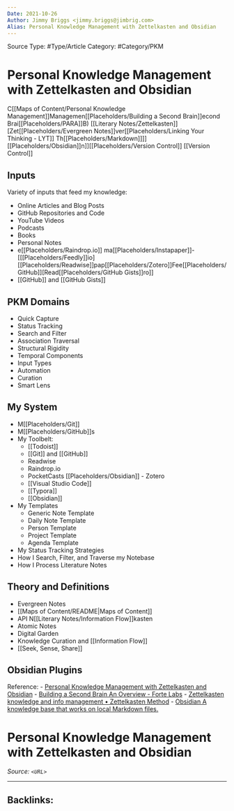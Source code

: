 ```yaml
---
Date: 2021-10-26
Author: Jimmy Briggs <jimmy.briggs@jimbrig.com>
Alias: Personal Knowledge Management with Zettelkasten and Obsidian
---
```


Source Type: #Type/Article
Category: #Category/PKM	

# Personal Knowledge Management with Zettelkasten and Obsidian

C[[Maps of Content/Personal Knowledge Management]]Managemen[[Placeholders/Building a Second Brain]]econd Brai[[Placeholders/PARA]]B)[[Literary Notes/Zettelkasten]][Zet[[Placeholders/Evergreen Notes]]ver[[Placeholders/Linking Your Thinking - LYT]] Th[[Placeholders/Markdown]]]][[Placeholders/Obsidian]]n]][[Placeholders/Version Control]] [[Version Control]]

## Inputs

Variety of inputs that feed my knowledge:
- Online Articles and Blog Posts
- GitHub Repositories and Code
- YouTube Videos
- Podcasts
- Books
- Personal Notes
- e[[Placeholders/Raindrop.io]] ma[[Placeholders/Instapaper]]- [[[Placeholders/Feedly]]io][[Placeholders/Readwise]]pap[[Placeholders/Zotero]]Fee[[Placeholders/GitHub]][Read[[Placeholders/GitHub Gists]]ro]]
- [[GitHub]] and [[GitHub Gists]]

## PKM Domains

- Quick Capture
- Status Tracking
- Search and Filter
- Association Traversal
- Structural Rigidity
- Temporal Components
- Input Types
- Automation
- Curation
- Smart Lens

## My System

- M[[Placeholders/Git]]
- M[[Placeholders/GitHub]]s
- My Toolbelt:
	- [[Todoist]]
	- [[Git]] and [[GitHub]]
	- Readwise
	- Raindrop.io
	- PocketCasts
[[Placeholders/Obsidian]]	- Zotero
	- [[Visual Studio Code]]
	- [[Typora]]
	- [[Obsidian]]
- My Templates
	- Generic Note Template
	- Daily Note Template
	- Person Template
	- Project Template
	- Agenda Template
- My Status Tracking Strategies
- How I Search, Filter, and Traverse my Notebase
- How I Process Literature Notes

## Theory and Definitions

- Evergreen Notes
- [[Maps of Content/README|Maps of Content]]
- API N[[Literary Notes/Information Flow]]kasten
- Atomic Notes
- Digital Garden
- Knowledge Curation and [[Information Flow]]
- [[Seek, Sense, Share]]


## Obsidian Plugins

Reference: 
	- [Personal Knowledge Management with Zettelkasten and Obsidian](https://dev.to/yordiverkroost/personal-knowledge-management-with-zettelkasten-and-obsidian-20cj)
	- [Building a Second Brain An Overview - Forte Labs](https://fortelabs.co/blog/basboverview/)
	- [Zettelkasten knowledge and info management • Zettelkasten Method](https://zettelkasten.de/)
	- [Obsidian A knowledge base that works on local Markdown files.](https://obsidian.md/)








# Personal Knowledge Management with Zettelkasten and Obsidian

*Source: `<URL>`*

***

Backlinks:
-	
